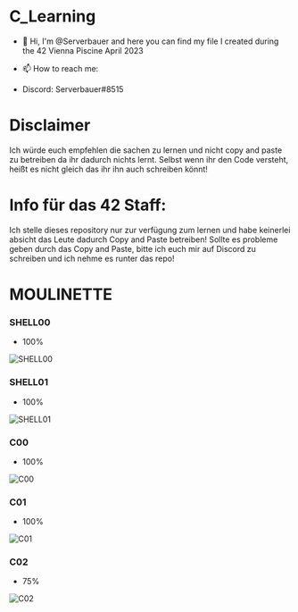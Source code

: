 # C_Learning

- 👋 Hi, I'm @Serverbauer and here you can find my file I created during the 42 Vienna Piscine April 2023


- 📫 How to reach me:
- Discord: Serverbauer#8515

# Disclaimer
Ich würde euch empfehlen die sachen zu lernen und nicht copy and paste zu betreiben da ihr dadurch nichts lernt.
Selbst wenn ihr den Code versteht, heißt es nicht gleich das ihr ihn auch schreiben könnt!

# Info für das 42 Staff:
Ich stelle dieses repository nur zur verfügung zum lernen und habe keinerlei absicht das Leute dadurch Copy and Paste betreiben!
Sollte es probleme geben durch das Copy and Paste, bitte ich euch mir auf Discord zu schreiben und ich nehme es runter das repo!


# MOULINETTE
### SHELL00
- 100%

![SHELL00](https://imgur.com/1DewkO5)

### SHELL01
- 100%

![SHELL01](https://imgur.com/a/jp1gZny)

### C00
- 100%

![C00](https://imgur.com/a/wQyh5z9)

### C01
- 100%

![C01](https://imgur.com/a/N61yJGP)

### C02
- 75%

![C02](https://imgur.com/a/Pb2JLmc)
